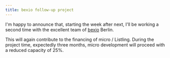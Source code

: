 ```yaml
---
title: bexio follow-up project
---
```


I'm happy to announce that, starting the week after next, I'll be working a second time with the
excellent team of [bexio](https://www.bexio.com/de-CH/) Berlin.

This will again contribute to the financing of micro / Listling. During the project time, expectedly
three months, micro development will proceed with a reduced capacity of 25%.
